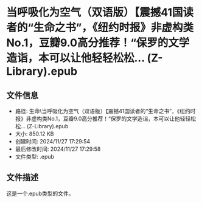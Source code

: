 ﻿# 当呼吸化为空气（双语版）【震撼41国读者的“生命之书”，《纽约时报》非虚构类No.1，豆瓣9.0高分推荐！“保罗的文学造诣，本可以让他轻轻松松... (Z-Library).epub

## 文件信息
- 路径: 生命\当呼吸化为空气（双语版）【震撼41国读者的“生命之书”，《纽约时报》非虚构类No.1，豆瓣9.0高分推荐！“保罗的文学造诣，本可以让他轻轻松松... (Z-Library).epub
- 大小: 850.12 KB
- 创建时间: 2024/11/27 17:29:54
- 最后修改时间: 2024/11/27 17:29:58
- 文件类型: .epub

## 文件描述
这是一个.epub类型的文件。

